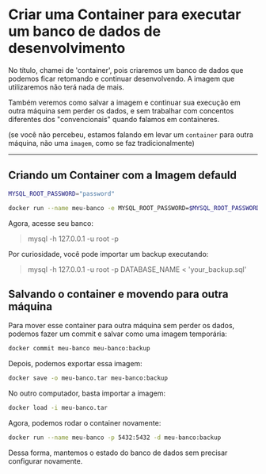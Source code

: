 # Criar uma Container para executar um banco de dados de desenvolvimento

No título, chamei de 'container', pois criaremos um banco de dados que podemos ficar retomando e continuar desenvolvendo. A imagem que utilizaremos não terá nada de mais.

Também veremos como salvar a imagem e continuar sua execução em outra máquina sem perder os dados, e sem trabalhar com concentos diferentes dos "convencionais" quando falamos em containeres.

(se você não percebeu, estamos falando em levar um `container` para outra máquina, não uma `imagem`, como se faz tradicionalmente)


---


## Criando um Container com a Imagem defauld

```sh
MYSQL_ROOT_PASSWORD="password"

docker run --name meu-banco -e MYSQL_ROOT_PASSWORD=$MYSQL_ROOT_PASSWORD -p 3306:3306 -d mysql:latest
```

Agora, acesse seu banco:

> mysql -h 127.0.0.1 -u root -p

Por curiosidade, você pode importar um backup executando:

> mysql -h 127.0.0.1 -u root -p DATABASE_NAME < 'your_backup.sql'


## Salvando o container e movendo para outra máquina

Para mover esse container para outra máquina sem perder os dados, podemos fazer um commit e salvar como uma imagem temporária:

```sh
docker commit meu-banco meu-banco:backup
```

Depois, podemos exportar essa imagem:

```sh
docker save -o meu-banco.tar meu-banco:backup
```

No outro computador, basta importar a imagem:

```sh
docker load -i meu-banco.tar
```

Agora, podemos rodar o container novamente:

```sh
docker run --name meu-banco -p 5432:5432 -d meu-banco:backup
```

Dessa forma, mantemos o estado do banco de dados sem precisar configurar novamente.
